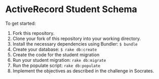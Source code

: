 ActiveRecord Student Schema
===========================

To get started:

1. Fork this repository.
2. Clone your fork of this repository into your working directory.
3. Install the necessary dependencies using Bundler: `$ bundle`
4. Create your database: `$ rake db:create`
5. Create the code for the student migration
5. Run your student migration: `rake db:migrate`
6. Run the populate script: `rake db:populate`
5. Implement the objectives as described in the challenge in Socrates.
